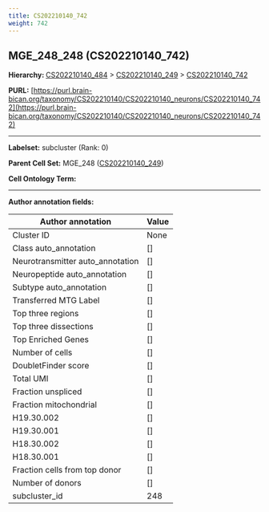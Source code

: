 ```yaml
---
title: CS202210140_742
weight: 742
---
```

## MGE_248_248 (CS202210140_742)
<b>Hierarchy: </b>
[CS202210140_484](../CS202210140_484) >
[CS202210140_249](../CS202210140_249) >
[CS202210140_742](../CS202210140_742)

**PURL:** [https://purl.brain-bican.org/taxonomy/CS202210140/CS202210140_neurons/CS202210140_742](https://purl.brain-bican.org/taxonomy/CS202210140/CS202210140_neurons/CS202210140_742)

---


**Labelset:** subcluster (Rank: 0)

**Parent Cell Set:** MGE_248 ([CS202210140_249](../CS202210140_249))



**Cell Ontology Term:** 

[MARKER GENES.]: #


---

[TRANSFERRED ANNOTATIONS.]: #


[AUTHOR ANNOTATION FIELDS.]: #


**Author annotation fields:**

| Author annotation | Value |
|-------------------|-------|
|Cluster ID|None|
|Class auto_annotation|[]|
|Neurotransmitter auto_annotation|[]|
|Neuropeptide auto_annotation|[]|
|Subtype auto_annotation|[]|
|Transferred MTG Label|[]|
|Top three regions|[]|
|Top three dissections|[]|
|Top Enriched Genes|[]|
|Number of cells|[]|
|DoubletFinder score|[]|
|Total UMI|[]|
|Fraction unspliced|[]|
|Fraction mitochondrial|[]|
|H19.30.002|[]|
|H19.30.001|[]|
|H18.30.002|[]|
|H18.30.001|[]|
|Fraction cells from top donor|[]|
|Number of donors|[]|
|subcluster_id|248|
